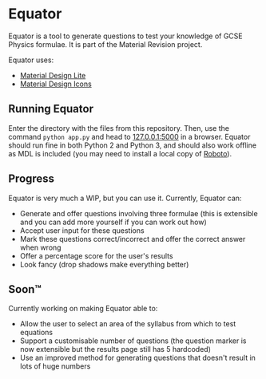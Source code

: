 # Equator

Equator is a tool to generate questions to test your knowledge of GCSE Physics formulae. It is part of the Material Revision project.

Equator uses:

* [Material Design Lite](https://github.com/google/material-design-lite)
* [Material Design Icons](https://github.com/Templarian/MaterialDesign)

## Running Equator

Enter the directory with the files from this repository. Then, use the command `python app.py` and head to [127.0.0.1:5000](http://127.0.0.1:5000) in a browser. Equator should run fine in both Python 2 and Python 3, and should also work offline as MDL is included (you may need to install a local copy of [Roboto](https://fonts.google.com/specimen/Roboto)).

## Progress

Equator is very much a WIP, but you can use it. Currently, Equator can:

* Generate and offer questions involving three formulae (this is extensible and you can add more yourself if you can work out how)
* Accept user input for these questions
* Mark these questions correct/incorrect and offer the correct answer when wrong
* Offer a percentage score for the user's results
* Look fancy (drop shadows make everything better)

## Soon™

Currently working on making Equator able to:

* Allow the user to select an area of the syllabus from which to test equations
* Support a customisable number of questions (the question marker is now extensible but the results page still has 5 hardcoded)
* Use an improved method for generating questions that doesn't result in lots of huge numbers
